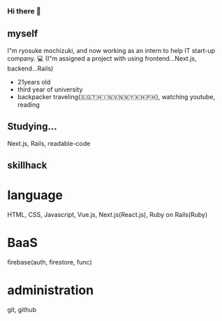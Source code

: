 ### Hi there 👋

## myself

I"m ryosuke mochizuki, and now working as an intern to help IT start-up company. 💻
(I"m assigned a project with using frontend...Next.js, backend...Rails) 

- 21years old
- third year of university
- backpacker traveling(🇸🇬🇹🇭🇮🇳🇻🇳🇲🇾🇰🇭🇵🇭), watching youtube, reading

## Studying...
Next.js, Rails, readable-code


## skillhack

# language
HTML, CSS, Javascript, Vue.js, Next.js(React.js), Ruby on Rails(Ruby)

# BaaS
firebase(auth, firestore, func)

# administration
git, github
